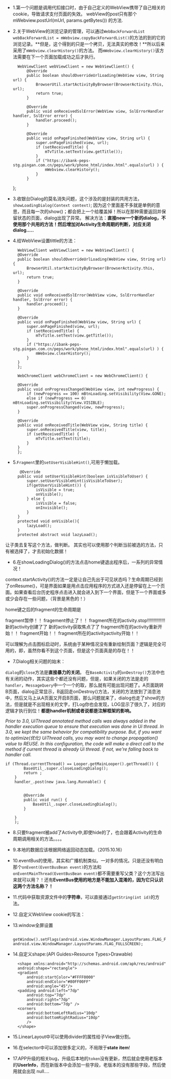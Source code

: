 * 1.第一个问题是调用代扣接口时，由于自己定义的WebView携带了自己相关的cookie，导致请求支付页面的失效。
	webView的post只有那个 mWebview.postUrl(mUrl, params.getBytes()) 的方法.

* 2.关于WebView的浏览记录的管理，可以通过`WebBackForwardList webBackForwardList = mWebview.copyBackForwardList()`的方法的到的它的浏览记录。**但是，这个得到的只是一个拷贝，无法真实的修改！**所以后来采用了`mWebview.clearHistory()`的方法。
而`mWebview.clearHistory()`该方法需要在下一个页面加载成功之后才执行。
 
		WebViewClient webViewClient = new WebViewClient() {
	        @Override
	        public boolean shouldOverrideUrlLoading(WebView view, String url) {
	            BrowserUtil.startActivityByBrowser(BrowserActivity.this, url);
	            return true;
	        }

	        @Override
	        public void onReceivedSslError(WebView view, SslErrorHandler handler, SslError error) {
	            handler.proceed();
	        }

	        @Override
	        public void onPageFinished(WebView view, String url) {
	            super.onPageFinished(view, url);
	            if (setReceivedTitle) {
	                mTvTitle.setText(view.getTitle());
	            }
	            if ("https://ibank-peps-stg.pingan.com.cn/peps/work/phone_html/index.html".equals(url) ) {
	                mWebview.clearHistory();
	            }
	        }
	};

* 3.收银台Dialog的莫名消失问题，这个涉及的是封装的共用方法，`showLoadingDialog(Context context)`;
因为这个里面差不多就是单例的意思，而且每一次的show()；都会把上一个给覆盖掉！所以在那种需要返回并保留状态的页面，dialog出现了异常。
解决方法：**直接new一个新的dialog，不使用那个共用的方法！然后增加对Activity生命周期的判断，对应关闭dialog.....**

* 4.给WebView设置tittle的方法：

	
		WebViewClient webViewClient = new WebViewClient() {
        @Override
        public boolean shouldOverrideUrlLoading(WebView view, String url) {
            BrowserUtil.startActivityByBrowser(BrowserActivity.this, url);
            return true;
        }

        @Override
        public void onReceivedSslError(WebView view, SslErrorHandler handler, SslError error) {
            handler.proceed();
        }

        @Override
        public void onPageFinished(WebView view, String url) {
            super.onPageFinished(view, url);
            if (setReceivedTitle) {
                mTvTitle.setText(view.getTitle());
            }
            if ("https://ibank-peps-stg.pingan.com.cn/peps/work/phone_html/index.html".equals(url) ) {
                mWebview.clearHistory();
            }
        }
  	  	};

    	WebChromeClient webChromeClient = new WebChromeClient() {

        @Override
        public void onProgressChanged(WebView view, int newProgress) {
            if (newProgress == 100) mBtnLoading.setVisibility(View.GONE);
            else if (newProgress == 0) mBtnLoading.setVisibility(View.VISIBLE);
            super.onProgressChanged(view, newProgress);
        }

        @Override
        public void onReceivedTitle(WebView view, String title) {
            super.onReceivedTitle(view, title);
            if (setReceivedTitle) {
                mTvTitle.setText(title);
            }
        }
    	};

* 5.`Fragment`里的`setUserVisibleHint()`,可用于懒加载。
	
		 @Override
	    public void setUserVisibleHint(boolean isVisibleToUser) {
	        super.setUserVisibleHint(isVisibleToUser);
	        if(getUserVisibleHint()) {
	            isVisible = true;
	            onVisible();
	        } else {
	            isVisible = false;
	            onInvisible();
	        }
	    }
	    protected void onVisible(){
	        lazyLoad();
	    }
	    protected abstract void lazyLoad();
让子类去复写这个方法，做判断。
其实也可以使用那个判断当前被选的方法，只有被选择了，才去初始化数据！

* 6.在showLoadingDialog()的方法点击home键退出程序后，一系列的异常情况！

context.startActivity()的方法一定是让自己先出于可见状态吗？生命周期已经到了onResume()，可是界面如果是用点击应用程序的方式进入还是停留在上一个页面。如果查看后台历史程序点击进入就会进入到下一个界面，但是下一个界面或多或少会存在一些问题，（背景是黑色的！）

home键之后的fragment的生命周期是

fragment暂停！！
fragement停止了！！
fragment所在的activity.stop!!!!!!!!!!!!!!
新的activity创建了了
新的activity获取焦点了了
fragment所在的activity重新开始！！
fragment开始！！
fragment所在的activityactivity开始！！

可以理解为点击图标启动时，系统由于某种情况没有重新绘制页面？逻辑是完全可用的，即，虽然你看不到这个页面，但是这个页面真是的存在！！

* 7.Dialog相关问题的始末：

`dialog`的`close`方法是**直接暴力的关闭**。
在`BaseActivity`的`onDestroy()`方法中也有关闭的动作，其实这些个都还没有问题，但是，如果关闭的方法是走的`handler`，`MessageQuery`中一个一个的取，那么就有可能出现问题了。A页面跳转B页面，dialog正常显示，B返回走onDestroy()方法，关闭的方法放到了消息池中，然后又马上从A页面又开启B页面，那么问题就来了，dialog也走了show的方法，但是就是不出现相关的文字，打Log你也会发现，LOG显示了很久了，对应的逻辑才执行到位！**都是handler机制或者说都是注解框架的影响。**

_Prior to 3.0, UiThread annotated method calls was always added in the handler execution queue to ensure that execution was done in Ui thread. In 3.0, we kept the same behavior for compatibility purpose.
But, if you want to optimize(优化) UiThread calls, you may want to change propagation() value to REUSE. In this configuration, the code will make a direct call to the method if current thread is already Ui thread. If not, we're falling back to handler call._


	if (Thread.currentThread() == Looper.getMainLooper().getThread()) {
            BaseUtil_.super.closeLoadingDialog();
            return ;
        }
        handler_.post(new java.lang.Runnable() {


            @Override
            public void run() {
                BaseUtil_.super.closeLoadingDialog();
            }

        }
        );

* 8.只要fragment被add了Activity中,即使hide的了，也会跟着Activity的生命周期调用相关的方法。。。。


* 9.本地的数据应该根据网络返回动态加载。（2015.10.16）

* 10.eventBus的使用，其实和广播机制类似。一对多的情况。只是还没有明白那个`onEvent(EventBusBean event)`的方法和`onEventMainThread(EventBusBean event)`都不需要重写父类？这个方法写出来就可以用？！还有**EventBus使用的地方是不能加入混淆的，因为它只认识这两个方法名称？！**

* 11.代码中获取资源文件中的**字符串**，可以直接通过`getString(int id)`的方法。

* 12.自定义WebView cookie的写法：


* 13.window全屏设置

		getWindow().setFlags(android.view.WindowManager.LayoutParams.FLAG_FULLSCREEN, android.view.WindowManager.LayoutParams.FLAG_FULLSCREEN);
* 14.自定义shape:(API Guides>Resource Types>Drawable)


		<shape xmlns:android="http://schemas.android.com/apk/res/android"
	    android:shape="rectangle">
	    <gradient
	        android:startColor="#FFFF0000"
	        android:endColor="#80FF00FF"
	        android:angle="45"/>
	    <padding android:left="7dp"
	        android:top="7dp"
	        android:right="7dp"
	        android:bottom="7dp" />
	    <corners
	        android:bottomLeftRadius="10dp"
	        android:bottomRightRadius="10dp"
	        />
		</shape>

* 15.LinearLayout中可以使用divider的属性给子View做分割。

* 16.在selector中可以添加很多定义的，不局限于**state item**!


* 17.APP升级的相关bug，升级后本地的`token`没有更新，然后就会使用老版本的**UserInfo**，而在新版本中会添加一些字段，老版本的没有那些字段，然后使用就会出现 null....



